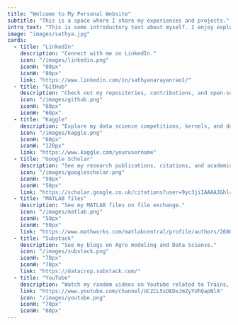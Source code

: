 ```yaml
---
title: "Welcome to My Personal Website"
subtitle: "This is a space where I share my experiences and projects."
intro_text: "This is some introductory text about myself. I enjoy exploring new technologies..."
image: "images/sathya.jpg"
cards:
  - title: "LinkedIn"
    description: "Connect with me on LinkedIn."
    icon: "/images/linkedin.png"
    iconH: "80px"
    iconW: "80px"
    link: "https://www.linkedin.com/in/sathyanarayanrao1/"
  - title: "GitHub"
    description: "Check out my repositories, contributions, and open-source projects on GitHub."
    icon: "/images/github.png"
    iconH: "60px"
    iconW: "60px"
  - title: "Kaggle"
    description: "Explore my data science competitions, kernels, and datasets on Kaggle."
    icon: "/images/kaggle.png"
    iconH: "60px"
    iconW: "120px"
    link: "https://www.kaggle.com/yourusername"
  - title: "Google Scholar"
    description: "See my research publications, citations, and academic contributions on Google Scholar."
    icon: "/images/googlescholar.png"
    iconH: "50px"
    iconW: "50px"
    link: "https://scholar.google.co.uk/citations?user=9yc3jiIAAAAJ&hl=en"
  - title: "MATLAB files"
    description: "See my MATLAB files on file exchange."
    icon: "/images/matlab.png"
    iconH: "50px"
    iconW: "50px"
    link: "https://www.mathworks.com/matlabcentral/profile/authors/2686490"
  - title: "Substack"
    description: "See my blogs on Agro modeling and Data Science."
    icon: "/images/substack.png"
    iconH: "70px"
    iconW: "70px"
    link: "https://datacrop.substack.com/"
  - title: "YouTube"
    description: "Watch my random videos on Youtube related to Trains, Buses, Food and Travel."
    link: "https://www.youtube.com/channel/UCZCL5sDEDxJmZyYUhQapNlA"
    icon: "/images/youtube.png"
    iconH: "70px"
    iconW: "60px"
---
```

